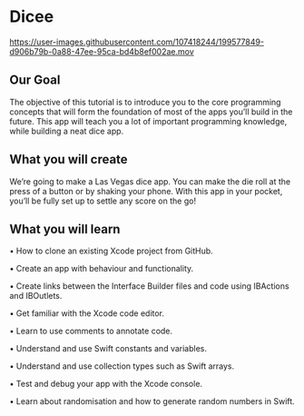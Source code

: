 # Dicee

https://user-images.githubusercontent.com/107418244/199577849-d906b79b-0a88-47ee-95ca-bd4b8ef002ae.mov

## Our Goal
The objective of this tutorial is to introduce you to the core programming concepts that will form the foundation of most of the apps you’ll build in the future. This app will teach you a lot of important programming knowledge, while building a neat dice app.

## What you will create
We’re going to make a Las Vegas dice app. You can make the die roll at the press of a button or by shaking your phone. With this app in your pocket, you’ll be fully set up to settle any score on the go!

## What you will learn

• How to clone an existing Xcode project from GitHub.

• Create an app with behaviour and functionality.

• Create links between the Interface Builder files and code using IBActions and IBOutlets.

• Get familiar with the Xcode code editor.

• Learn to use comments to annotate code.

• Understand and use Swift constants and variables.

• Understand and use collection types such as Swift arrays.

• Test and debug your app with the Xcode console.

• Learn about randomisation and how to generate random numbers in Swift.
